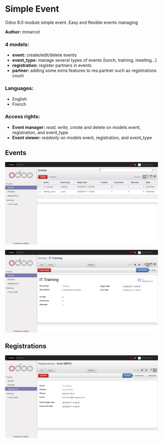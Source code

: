 # Simple Event
Odoo 8.0 module simple event. Easy and flexible events managing

**Author:** mmarcot

### 4 models:
  - **event:** create/edit/delete events
  - **event_type:** manage several types of events (lunch, training, meeting...)
  - **registration:** register partners in events
  - **partner:** adding some extra features to res.partner such as registrations count


### Languages:
  - English
  - French
  
  
### Access rights:
  - **Event manager:** *read, write, create* and delete on models event, registration, and event_type
  - **Event viewer:** *readonly* on models event, registration, and event_type

## Events

![Event's view list](https://github.com/mmarcot/simple_event/blob/screenshots/screenshots/events_list.png)

![Event's view form](https://github.com/mmarcot/simple_event/blob/screenshots/screenshots/events_form.png)


## Registrations

![Registration's view form](https://github.com/mmarcot/simple_event/blob/screenshots/screenshots/registration_form.png)

  
  
